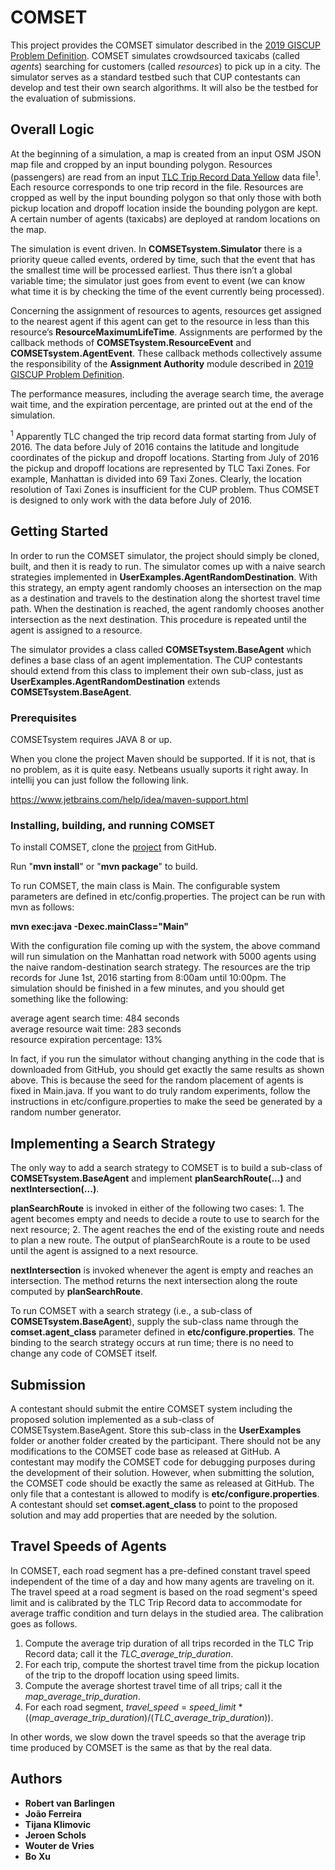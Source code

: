 # COMSET

This project provides the COMSET simulator described in the <a href="https://sigspatial2019.sigspatial.org/giscup2019/problem"> 2019 GISCUP Problem Definition</a>. COMSET simulates crowdsourced taxicabs (called <i>agents</i>) searching for customers (called <i>resources</i>) to pick up in a city. The simulator serves as a standard testbed such that CUP contestants can develop and test their own search algorithms. It will also be the testbed for the evaluation of submissions.

## Overall Logic

At the beginning of a simulation, a map is created from an input OSM JSON map file and cropped by an input bounding polygon. Resources (passengers) are read from an input <a href="https://www1.nyc.gov/site/tlc/about/tlc-trip-record-data.page"> TLC Trip Record Data Yellow</a> data file<sup>1</sup>. Each resource corresponds to one trip record in the file. Resources are cropped as well by the input bounding polygon so that only those with both pickup location and dropoff location inside the bounding polygon are kept. A certain number of agents (taxicabs) are deployed at random locations on the map. 

The simulation is event driven. In <b>COMSETsystem.Simulator</b> there is a priority queue called events, ordered by time, such that the event that has the smallest time will be processed earliest. Thus there isn’t a global variable time; the simulator just goes from event to event (we can know what time it is by checking the time of the event currently being processed).

Concerning the assignment of resources to agents, resources get assigned to the nearest agent if this agent can get to the resource in less than this resource’s <b>ResourceMaximumLifeTime</b>. Assignments are performed by the callback methods of <b>COMSETsystem.ResourceEvent</b> and <b>COMSETsystem.AgentEvent</b>. These callback methods collectively assume the responsibility of the <b>Assignment Authority</b> module described in <a href="https://sigspatial2019.sigspatial.org/giscup2019/problem"> 2019 GISCUP Problem Definition</a>.

The performance measures, including the average search time, the average wait time, and the expiration percentage, are printed out at the end of the simulation.

<sup>1</sup> Apparently TLC changed the trip record data format starting from July of 2016. The data before July of 2016 contains the latitude and longitude coordinates of the pickup and dropoff locations. Starting from July of 2016 the pickup and dropoff locations are represented by TLC Taxi Zones. For example, Manhattan is divided into 69 Taxi Zones. Clearly, the location resolution of Taxi Zones is insufficient for the CUP problem. Thus COMSET is designed to only work with the data before July of 2016.

## Getting Started

In order to run the COMSET simulator, the project should simply be cloned, built, and then it is ready to run. The simulator comes up with a naive search strategies implemented in <b>UserExamples.AgentRandomDestination</b>. With this strategy, an empty agent randomly chooses an intersection on the map as a destination and travels to the destination along the shortest travel time path. When the destination is reached, the agent randomly chooses another intersection as the next destination. This procedure is repeated until the agent is assigned to a resource. 

The simulator provides a class called <b>COMSETsystem.BaseAgent</b> which defines a base class of an agent implementation. The CUP contestants should extend from this class to implement their own sub-class, just as <b>UserExamples.AgentRandomDestination</b> extends <b>COMSETsystem.BaseAgent</b>.

### Prerequisites

COMSETsystem requires JAVA 8 or up.

When you clone the project Maven should be supported. If it is not, that is no problem, as it is quite easy.
Netbeans usually suports it right away. In intellij you can just follow the following link.

https://www.jetbrains.com/help/idea/maven-support.html

### Installing, building, and running COMSET

To install COMSET, clone the <a href="https://github.com/Chessnl/COMSET">project</a> from GitHub. 

Run "<b>mvn install</b>" or "<b>mvn package</b>" to build.

To run COMSET, the main class is Main. The configurable system parameters are defined in etc/config.properties. The project can be run with mvn as follows:

<b>mvn exec:java -Dexec.mainClass="Main"</b>

With the configuration file coming up with the system, the above command will run simulation on the Manhattan road network with 5000 agents using the naive random-destination search strategy. The resources are the trip records for June 1st, 2016 starting from 8:00am until 10:00pm. The simulation should be finished in a few minutes, and you should get something like the following:

average agent search time: 484 seconds<br>
average resource wait time: 283 seconds<br>
resource expiration percentage: 13%<br>

In fact, if you run the simulator without changing anything in the code that is downloaded from GitHub, you should get exactly the same results as shown above. This is because the seed for the random placement of agents is fixed in Main.java. If you want to do truly random experiments, follow the instructions in etc/configure.properties to make the seed be generated by a random number generator.

## Implementing a Search Strategy
The only way to add a search strategy to COMSET is to build a sub-class of <b>COMSETsystem.BaseAgent</b> and implement <b>planSearchRoute(...)</b> and <b>nextIntersection(...)</b>. 

<b>planSearchRoute</b> is invoked in either of the following two cases: 1. The agent becomes empty and needs to decide a route to use to search for the next resource; 2. The agent reaches the end of the existing route and needs to plan a new route. The output of planSearchRoute is a route to be used until the agent is assigned to a next resource. 

<b>nextIntersection</b> is invoked whenever the agent is empty and reaches an intersection. The method returns the next intersection along the route computed by <b>planSearchRoute</b>.

To run COMSET with a search strategy (i.e., a sub-class of <b>COMSETsystem.BaseAgent</b>), supply the sub-class name through the <b>comset.agent_class</b> parameter defined in <b>etc/configure.properties</b>. The binding to the search strategy occurs at run time; there is no need to change any code of COMSET itself.

## Submission
A contestant should submit the entire COMSET system including the proposed solution implemented as a sub-class of COMSETsystem.BaseAgent. Store this sub-class in the <b>UserExamples</b> folder or another folder created by the participant. There should not be any modifications to the COMSET code base as released at GitHub. A contestant may modify the COMSET code for debugging purposes during the development of their solution. However, when submitting the solution, the COMSET code should be exactly the same as released at GitHub. The only file that a contestant is allowed to modify is <b>etc/configure.properties</b>. A contestant should set <b>comset.agent_class</b> to point to the proposed solution and may add properties that are needed by the solution. 

## Travel Speeds of Agents
In COMSET, each road segment has a pre-defined constant travel speed independent of the time of a day and how many agents are traveling on it. The travel speed at a road segment is based on the road segment's speed limit and is calibrated by the TLC Trip Record data to accommodate for average traffic condition and turn delays in the studied area. The calibration goes as follows. 

1. Compute the average trip duration of all trips recorded in the TLC Trip Record data; call it the <i>TLC_average_trip_duration</i>. 
2. For each trip, compute the shortest travel time from the pickup location of the trip to the dropoff location using speed limits.
3. Compute the average shortest travel time of all trips; call it the <i>map_average_trip_duration</i>. 
4. For each road segment, <i>travel_speed</i> = <i>speed_limit</i> * ((<i>map_average_trip_duration</i>)/(<i>TLC_average_trip_duration</i>)). 

In other words, we slow down the travel speeds so that the average trip time produced by COMSET is the same as that by the real data.

## Authors

* **Robert van Barlingen**
* **João Ferreira**
* **Tijana Klimovic**
* **Jeroen Schols**
* **Wouter de Vries**
* **Bo Xu**
